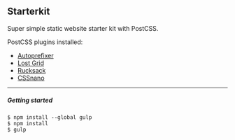 ## Starterkit
Super simple static website starter kit with PostCSS.

PostCSS plugins installed:
* [Autoprefixer](https://github.com/postcss/autoprefixer)
* [Lost Grid](https://github.com/peterramsing/lost)
* [Rucksack](https://github.com/simplaio/rucksack)
* [CSSnano](https://github.com/ben-eb/cssnano)

---

##### Getting started
```
$ npm install --global gulp
$ npm install
$ gulp
```
